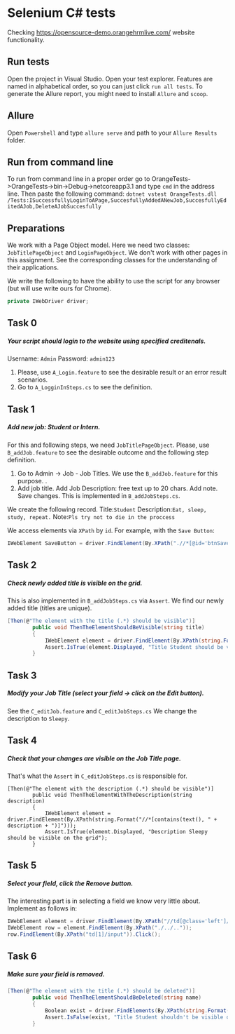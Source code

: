 # Selenium C# tests 

Checking https://opensource-demo.orangehrmlive.com/ website functionality. 

## Run tests
Open the project in Visual Studio. Open your test explorer. Features are named in alphabetical order, so you can just click `run all tests`. To generate the Allure report, you might need to install `Allure` and `scoop`.

## Allure
Open `Powershell` and type `allure serve` and path to your `Allure Results` folder. 

## Run from command line
To run from command line in a proper order go to OrangeTests->OrangeTests->bin->Debug->netcoreapp3.1 and type `cmd` in the address line. Then paste the following command: 
`dotnet vstest OrangeTests.dll /Tests:ISuccessfullyLoginToAPage,SuccesfullyAddedANewJob,SuccesfullyEditedAJob,DeleteAJobSuccesfully`

## Preparations
We work with a Page Object model. Here we need two classes: `JobTitlePageObject` and `LoginPageObject`. We don't work with other pages in this assignment. See the corresponding classes for the understanding of their applications.

We write the following to have the ability to use the script for any browser (but will use write ours for Chrome).
```C#
private IWebDriver driver;
```

## Task 0
##### Your script should login to the website using specified creditenals.
Username: `Admin`
Password: `admin123`

1. Please, use `A_Login.feature` to see the desirable result or an error result scenarios.
2. Go to `A_LogginInSteps.cs` to see the definition.

## Task 1
##### Add new job: Student or Intern.
For this and following steps, we need `JobTitlePageObject`.
Please, use `B_addJob.feature` to see the desirable outcome and the following step definition.

1. Go to Admin -> Job - Job Titles.
We use the `B_addJob.feature` for this purpose. .
2. Add job title. Add Job Description: free text up to 20 chars. Add note. Save changes.
This is implemented in `B_addJobSteps.cs`.

We create the following record.
Title:`Student`
Description:`Eat, sleep, study, repeat.`
Note:`Pls try not to die in the proccess`

We access elements via `XPath` by `id`. For example, with the `Save Button`:
```C#
IWebElement SaveButton = driver.FindElement(By.XPath(".//*[@id='btnSave']"));
```

## Task 2
##### Check newly added title is visible on the grid.
This is also implemented in `B_addJobSteps.cs` via `Assert`. We find our newly added title (titles are unique).
```C#
[Then(@"The element with the title (.*) should be visible")]
        public void ThenTheElementShouldBeVisible(string title)
        {
            IWebElement element = driver.FindElement(By.XPath(string.Format("//*[contains(text(), " + title + ")]")));
            Assert.IsTrue(element.Displayed, "Title Student should be visible on the grid");
        }
```

## Task 3
##### Modify your Job Title (select your field -> click on the Edit button).
See the `C_editJob.feature` and `C_editJobSteps.cs`
We change the description to `Sleepy`.

## Task 4
##### Check that your changes are visible on the Job Title page.
That's what the `Assert` in `C_editJobSteps.cs` is responsible for.
```
[Then(@"The element with the description (.*) should be visible")]
        public void ThenTheElementWithTheDescription(string description)
        {
            IWebElement element = driver.FindElement(By.XPath(string.Format("//*[contains(text(), " + description + ")]")));
            Assert.IsTrue(element.Displayed, "Description Sleepy should be visible on the grid");
        }
```

## Task 5
##### Select your field, click the Remove button.
The interesting part is in selecting a field we know very little about. Implement as follows in:
```C#
IWebElement element = driver.FindElement(By.XPath("//td[@class='left']/a[text()='Student']"));
IWebElement row = element.FindElement(By.XPath("./../.."));
row.FindElement(By.XPath("td[1]/input")).Click();
```

## Task 6
#####  Make sure your field is removed.
```C#
[Then(@"The element with the title (.*) should be deleted")]
        public void ThenTheElementShouldBeDeleted(string name)
        {
            Boolean exist = driver.FindElements(By.XPath(string.Format("//*[contains(text(), " + name + ")]"))).Count == 0;
            Assert.IsFalse(exist, "Title Student shouldn't be visible on the grid");
        }
```




